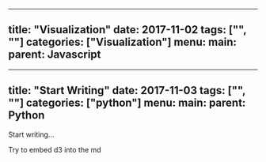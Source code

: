 
---
title: "Visualization"
date: 2017-11-02
tags: ["", ""]
categories: ["Visualization"]
menu:
  main:
    parent: Javascript
---


---
title: "Start Writing"
date: 2017-11-03
tags: ["", ""]
categories: ["python"]
menu:
  main:
    parent: Python
---

Start writing...


Try to embed d3 into the md

<body>
<script src="http://d3js.org/d3.v3.min.js"></script>
<script>

var data = d3.range(40).map(function(i) {
  return i % 5 ? {x: i / 39, y: (Math.sin(i / 3) + 2) / 4} : null;
});

var margin = {top: 40, right: 40, bottom: 40, left: 40},
    width = 960 - margin.left - margin.right,
    height = 500 - margin.top - margin.bottom;

var x = d3.scaleLinear()
    .range([0, width]);

var y = d3.scaleLinear()
    .range([height, 0]);

var line = d3.line()
    .defined(function(d) { return d; })
    .x(function(d) { return x(d.x); })
    .y(function(d) { return y(d.y); });

var svg = d3.select("body").append("svg")
    .datum(data)
    .attr("width", width + margin.left + margin.right)
    .attr("height", height + margin.top + margin.bottom)
  .append("g")
    .attr("transform", "translate(" + margin.left + "," + margin.top + ")");

svg.append("g")
    .attr("class", "axis axis--x")
    .attr("transform", "translate(0," + height + ")")
    .call(d3.axisBottom(x));

svg.append("g")
    .attr("class", "axis axis--y")
    .call(d3.axisLeft(y));

svg.append("path")
    .attr("class", "line")
    .attr("d", line);

svg.selectAll(".dot")
  .data(data.filter(function(d) { return d; }))
  .enter().append("circle")
    .attr("class", "dot")
    .attr("cx", line.x())
    .attr("cy", line.y())
    .attr("r", 3.5);

</script>
